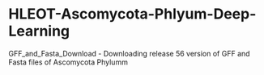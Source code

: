 # HLEOT-Ascomycota-Phlyum-Deep-Learning

GFF_and_Fasta_Download - Downloading release 56 version of GFF and Fasta files of Ascomycota Phylumm

